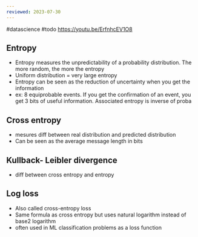 ```yaml
---
reviewed: 2023-07-30
---
```


#datascience #todo
https://youtu.be/ErfnhcEV1O8

## Entropy

- Entropy measures the unpredictability of a probability distribution. The more random, the more the entropy
- Uniform distribution = very large entropy
- Entropy can be seen as the reduction of uncertainty when you get the information
- ex: 8 equiprobable events. If you get the confirmation of an event, you get 3 bits of useful information. Associated entropy is inverse of proba

## Cross entropy

- mesures diff between real distribution and predicted distribution
- Can be seen as the average message length in bits

## Kullback- Leibler divergence

- diff between cross entropy and entropy

## Log loss

- Also called cross-entropy loss
- Same formula as cross entropy but uses natural logarithm instead of base2 logarithm
- often used in ML classification problems as a loss function
